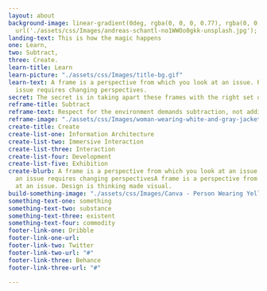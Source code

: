 ```yaml
---
layout: about
background-image: linear-gradient(0deg, rgba(0, 0, 0, 0.77), rgba(0, 0, 0, 0.77)),
  url('./assets/css/Images/andreas-schantl-no1WWOo0gkk-unsplash.jpg');
landing-text: This is how the magic happens
one: Learn,
two: Subtract,
three: Create.
learn-title: Learn
learn-picture: "./assets/css/Images/title-bg.gif"
learn-text: A frame is a perspective from which you look at an issue. Reframing an
  issue requires changing perspectives.
secret: The secret is in taking apart these frames with the right set of tools.
reframe-title: Subtract
reframe-text: Respect for the environment demands subtraction, not addition.
reframe-image: "./assets/css/Images/woman-wearing-white-and-gray-jacket-1070029.jpg"
create-title: Create
create-list-one: Information Architecture
create-list-two: Immersive Interaction
create-list-three: Interaction
create-list-four: Development
create-list-five: Exhibition
create-blurb: A frame is a perspective from which you look at an issue. Reframing
  an issue requires changing perspectivesA frame is a perspective from which you look
  at an issue. Design is thinking made visual.
build-something-image: "./assets/css/Images/Canva - Person Wearing Yellow Shoes.jpg"
something-text-one: something
something-text-two: substance
something-text-three: existent
something-text-four: commodity
footer-link-one: Dribble
footer-link-one-url: 
footer-link-two: Twitter
footer-link-two-url: "#"
footer-link-three: Behance
footer-link-three-url: "#"

---
```

